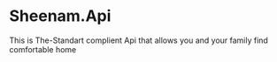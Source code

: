 # Sheenam.Api
This is The-Standart complient Api that allows you and your family find comfortable home

